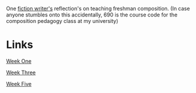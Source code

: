 One [fiction writer's](https://aaronmmcohen.github.io/690blog/bio) reflection's on teaching freshman composition. (In case anyone stumbles onto this accidentally, 690 is the course code for the composition pedagogy class at my university)

Links
===== 

[Week One](https://aaronmmcohen.github.io/690blog/week_one)

[Week Three](https://aaronmmcohen.github.io/690blog/week_three)

[Week Five](https://aaronmmcohen.github.io/690blog/week_five)
